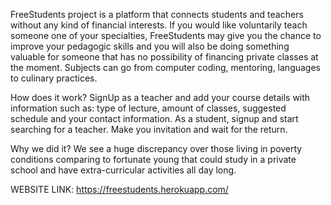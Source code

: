 FreeStudents project is a platform that connects students and teachers without any kind of financial interests. 
If you would like voluntarily  teach someone one of your specialties, FreeStudents may give you the chance to improve your pedagogic skills and you will 
also be doing something valuable for someone that has no  possibility of financing private classes at the moment. 
Subjects can go from computer coding, mentoring, languages to culinary practices.

How does it work? 
SignUp as a teacher and add your course details with information such as: type of lecture, amount of classes, suggested schedule and your contact information.
As a student, signup and start searching for a teacher. Make you invitation and wait for the return.

Why we did it?
We see a huge discrepancy over those living in poverty conditions comparing to fortunate young 
that could study in a private school and have extra-curricular activities all day long.

WEBSITE LINK: https://freestudents.herokuapp.com/
